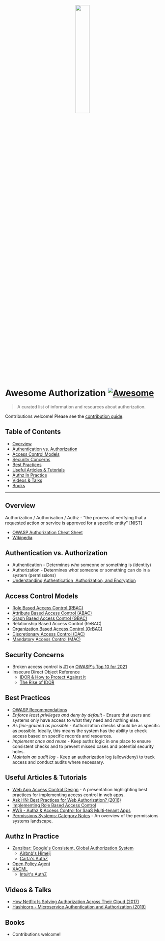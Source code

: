 <div align="center" alt="Warrant">
    <a href="https://warrant.dev/" target="_blank">
        <img src="https://warrant.dev/images/warrant_logo_wide.png" style="width: 30%; height: 30%" />
    </a>
    </br></br></br>
</div>

# Awesome Authorization [![Awesome](https://awesome.re/badge-flat2.svg)](https://awesome.re)

> A curated list of information and resources about authorization.

Contributions welcome! Please see the [contribution guide](CONTRIBUTING.md).

## Table of Contents
- [Overview](#overview)
- [Authentication vs. Authorization](#authentication-vs-authorization)
- [Access Control Models](#access-control-models)
- [Security Concerns](#security-concerns)
- [Best Practices](#best-practices)
- [Useful Articles & Tutorials](#useful-articles--tutorials)
- [Authz In Practice](#authz-in-practice)
- [Videos & Talks](#videos--talks)
- [Books](#books)

---

## Overview
Authorization / Authorisation / Authz - "the process of verifying that a requested action or service is approved for a specific entity" [[NIST](https://csrc.nist.gov/glossary/term/authorization)]
- [OWASP Authorization Cheat Sheet](https://cheatsheetseries.owasp.org/cheatsheets/Authorization_Cheat_Sheet.html)
- [Wikipedia](https://en.wikipedia.org/wiki/Authorization)

## Authentication vs. Authorization
- Authentication - Determines *who* someone or something is (identity)
- Authorization - Determines *what* someone or something can do in a system (permissions)
- [Understanding Authentication, Authorization, and Encryption](https://www.bu.edu/tech/about/security-resources/bestpractice/auth/)

## Access Control Models
- [Role Based Access Control (RBAC)](https://en.wikipedia.org/wiki/Role-based_access_control)
- [Attribute Based Access Control (ABAC)](https://en.wikipedia.org/wiki/Attribute-based_access_control)
- [Graph Based Access Control (GBAC)](https://en.wikipedia.org/wiki/Graph-based_access_control)
- Relationship Based Access Control (ReBAC)
- [Organization Based Access Control (OrBAC)](https://en.wikipedia.org/wiki/Organisation-based_access_control)
- [Discretionary Access Control (DAC)](https://en.wikipedia.org/wiki/Discretionary_access_control)
- [Mandatory Access Control (MAC)](https://en.wikipedia.org/wiki/Mandatory_access_control)

## Security Concerns
- Broken access control is [#1](https://owasp.org/Top10/A01_2021-Broken_Access_Control/) on [OWASP's Top 10 for 2021](https://owasp.org/Top10/)
- Insecure Direct Object Reference
  - [IDOR & How to Protect Against It](https://blog.warrant.dev/insecure-direct-object-reference)
  - [The Rise of IDOR](https://www.hackerone.com/resources/hackerone/the-rise-of-idor)

## Best Practices
- [OWASP Recommendations](https://cheatsheetseries.owasp.org/cheatsheets/Authorization_Cheat_Sheet.html#recommendations)
- *Enforce least privileges and deny by default* - Ensure that users and systems only have access to what they need and nothing else.
- *As fine-grained as possible* - Authorization checks should be as specific as possible. Ideally, this means the system has the ability to check access based on specific records and resources.
- *Implement once and reuse* - Keep authz logic in one place to ensure consistent checks and to prevent missed cases and potential security holes.
- *Maintain an audit log* - Keep an authorization log (allow/deny) to track access and conduct audits where necessary.

## Useful Articles & Tutorials
- [Web App Access Control Design](https://owasp.org/www-pdf-archive/ASDC12-Access_Control_Designs_and_Pitfalls.pdf) - A presentation highlighting best practices for implementing access control in web apps.
- [Ask HN: Best Practices for Web Authorization? (2016)](https://news.ycombinator.com/item?id=11151790)
- [Implementing Role Based Access Control](https://blog.warrant.dev/implementing-role-based-access-control)
- [AWS - Authz & Access Control for SaaS Multi-tenant Apps](https://docs.aws.amazon.com/prescriptive-guidance/latest/saas-multitenant-api-access-authorization/welcome.html)
- [Permissions Systems: Category Notes](https://kojo.blog/permissions-sytems/) - An overview of the permissions systems landscape.

## Authz In Practice
- [Zanzibar: Google's Consistent, Global Authorization System](https://research.google/pubs/pub48190/)
  - [Airbnb's Himeji](https://medium.com/airbnb-engineering/himeji-a-scalable-centralized-system-for-authorization-at-airbnb-341664924574)
  - [Carta's AuthZ](https://medium.com/building-carta/authz-cartas-highly-scalable-permissions-system-782a7f2c840f)
- [Open Policy Agent](https://www.openpolicyagent.org/)
- [XACML](https://en.wikipedia.org/wiki/XACML)
  - [Intuit's AuthZ](https://medium.com/intuit-engineering/authz-intuits-unified-dynamic-authorization-system-bea554d18f91)

## Videos & Talks
- [How Netflix Is Solving Authorization Across Their Cloud (2017)](https://www.youtube.com/watch?v=R6tUNpRpdnY)
- [Hashicorp - Microservice Authentication and Authorization (2019)](https://www.youtube.com/watch?v=ZjPF8yZ83Wo)

## Books
- Contributions welcome!
